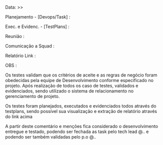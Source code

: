 Data: >>

Planejamento - [Devops/Task] :

Exec. e Evidenc. - [TestPlans] :

Reunião :

Comunicação a Squad :

Relatório Link :

OBS :

Os testes validam que os critérios de aceite e as regras de negócio foram obedecidas pela equipe de Desenvolvimento conforme especificado no projeto. Após realização de todos os caso de testes, validados e evidenciados, sendo utilizado o sistema de relacionamento no gerenciamento de projeto.

Os testes foram planejados, executados e evidenciados todos através do testplans, sendo possível sua visualização e extração de relatório através do link acima

A partir deste comentário e menções fica considerado o desenvolvimento entregue e testado, podendo ser fechada as task pelo tech lead @.. e podendo ser também validadas pelo p.o @..
